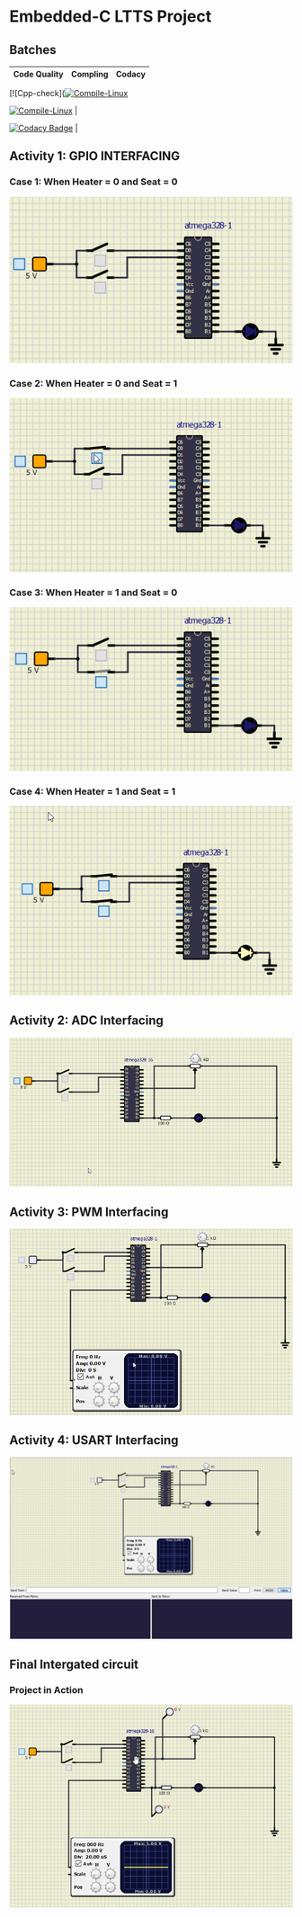 # Embedded-C LTTS Project
## Batches
Code Quality | Compling | Codacy
| ---- | ---- | ---- |
  [![Cpp-check]([![Compile-Linux](https://github.com/pramanikpatel/embedded_activity/actions/workflows/compile.yml/badge.svg)](https://github.com/pramanikpatel/embedded_activity/actions/workflows/compile.yml)
 
 [![Compile-Linux](https://github.com/KhubiThakkar/EmbeddedC/actions/workflows/compile.yml/badge.svg?branch=master)](https://github.com/KhubiThakkar/EmbeddedC/actions/workflows/compile.yml) | 
 
 [![Codacy Badge](https://app.codacy.com/project/badge/Grade/34c2acddd03b4a17b3c3ea97fa3b43e6)](https://www.codacy.com/gh/KhubiThakkar/EmbeddedC/dashboard?utm_source=github.com&amp;utm_medium=referral&amp;utm_content=KhubiThakkar/EmbeddedC&amp;utm_campaign=Badge_Grade) |

## Activity 1: GPIO INTERFACING

### Case 1: When Heater = 0 and Seat = 0  

![BOTH SWITCH ARE OFF](https://github.com/pramanikpatel/embedded_activity/blob/master/images/OFF-OFF.png)

### Case 2: When Heater = 0 and Seat = 1  

![ONE ON, ONE OFF](https://github.com/pramanikpatel/embedded_activity/blob/master/images/OFF-ON.png)

### Case 3: When Heater = 1 and Seat = 0  

![ONE OFF, ONE ON](https://github.com/pramanikpatel/embedded_activity/blob/master/images/ON-OFF.png)

### Case 4: When Heater = 1 and Seat = 1  

![BOTH SWITCH ARE ON](https://github.com/pramanikpatel/embedded_activity/blob/master/images/ON-ON.png)

## Activity 2: ADC Interfacing

![adc](https://github.com/pramanikpatel/embedded_activity/blob/master/images/adc.png)

## Activity 3: PWM Interfacing

![pwm](https://github.com/pramanikpatel/embedded_activity/blob/master/images/pwm.png)

## Activity 4: USART Interfacing

![usart](https://github.com/pramanikpatel/embedded_activity/blob/master/images/usart.png)

## Final Intergated circuit

### Project in Action  

![final circuit](https://github.com/pramanikpatel/embedded_activity/blob/master/images/Design.png)
